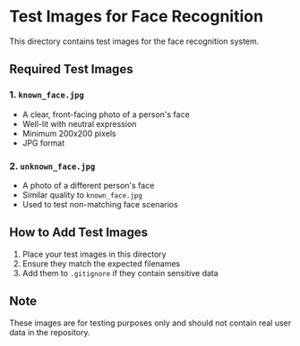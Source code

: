# Test Images for Face Recognition

This directory contains test images for the face recognition system.

## Required Test Images

### 1. `known_face.jpg`

- A clear, front-facing photo of a person's face
- Well-lit with neutral expression
- Minimum 200x200 pixels
- JPG format

### 2. `unknown_face.jpg`

- A photo of a different person's face
- Similar quality to `known_face.jpg`
- Used to test non-matching face scenarios

## How to Add Test Images

1. Place your test images in this directory
2. Ensure they match the expected filenames
3. Add them to `.gitignore` if they contain sensitive data

## Note

These images are for testing purposes only and should not contain real user data in the repository.
